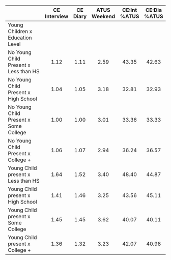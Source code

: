 
|                      | CE<br>Interview |  CE<br>Diary | ATUS<br>Weekend | CE:Int<br>%ATUS | CE:Dia<br>%ATUS |
| -------------------- | :----------: | :----------: | :----------: | :----------: | :----------: |
| Young Children x Education Level |              |              |              |              |              |
| No Young Child Present x Less than HS |         1.12 |         1.11 |         2.59 |        43.35 |        42.63 |
| No Young Child Present x High School |         1.04 |         1.05 |         3.18 |        32.81 |        32.93 |
| No Young Child Present x Some College |         1.00 |         1.00 |         3.01 |        33.36 |        33.33 |
| No Young Child Present x College + |         1.06 |         1.07 |         2.94 |        36.24 |        36.57 |
| Young Child present x Less than HS |         1.64 |         1.52 |         3.40 |        48.40 |        44.87 |
| Young Child present x High School |         1.41 |         1.46 |         3.25 |        43.56 |        45.11 |
| Young Child present x Some College |         1.45 |         1.45 |         3.62 |        40.07 |        40.11 |
| Young Child present x College + |         1.36 |         1.32 |         3.23 |        42.07 |        40.98 |

